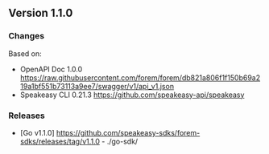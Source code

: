 

## Version 1.1.0
### Changes
Based on:
- OpenAPI Doc 1.0.0 https://raw.githubusercontent.com/forem/forem/db821a806f1f150b69a219a1bf551b73113a9ee7/swagger/v1/api_v1.json
- Speakeasy CLI 0.21.3 https://github.com/speakeasy-api/speakeasy
### Releases
- [Go v1.1.0] https://github.com/speakeasy-sdks/forem-sdks/releases/tag/v1.1.0 - ./go-sdk/